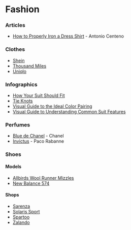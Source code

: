 # Fashion

### Articles

* [How to Properly Iron a Dress Shirt](https://www.artofmanliness.com/style/clothing/how-to-iron-shirt/) - Antonio Centeno

### Clothes

* [Shein](https://www.shein.co.uk/)
* [Thousand Miles](https://thousandmiles.co.uk/)
* [Uniqlo](https://www.uniqlo.com/uk/en/home)

### Infographics

* [How Your Suit Should Fit](https://i.imgur.com/JtVT7Tx.jpg)
* [Tie Knots](https://i.imgur.com/GdlushV.png)
* [Visual Guide to the Ideal Color Pairing](https://i.imgur.com/ZEq8FHc.jpg)
* [Visual Guide to Understanding Common Suit Features](https://i.imgur.com/XPIptk3.jpg)

### Perfumes

* [Blue de Chanel](https://www.chanel.com/gb/fragrance/bleu-de-chanel/) - Chanel
* [Invictus](https://www.pacorabanne.com/ww/en/fragrance/c/frag-men-invictus--frag-men-invictus) - Paco Rabanne

### Shoes

#### Models

* [Allbirds Wool Runner Mizzles](https://www.allbirds.co.uk/products/mens-wool-runner-mizzles-natural-black)
* [New Balance 574](https://www.newbalance.co.uk/pd/574/ML574V2-19566.html)

#### Shops

* [Sarenza](https://www.sarenza.it/)
* [Solaris Sport](https://www.solarissport.com/it/)
* [Spartoo](https://www.spartoo.it/)
* [Zalando](https://www.zalando.it/uomo-home/)
